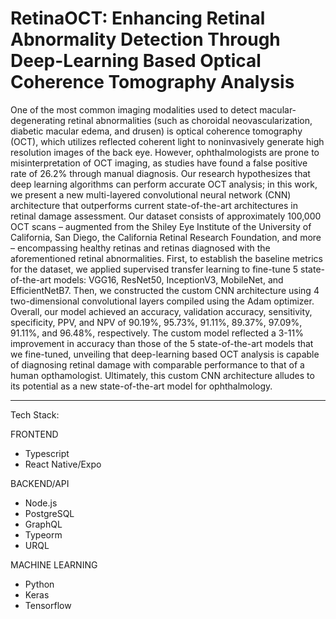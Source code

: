 # RetinaOCT: Enhancing Retinal Abnormality Detection Through Deep-Learning Based Optical Coherence Tomography Analysis

One of the most common imaging modalities used to detect macular-degenerating retinal abnormalities (such as choroidal neovascularization, diabetic macular edema, and drusen) is optical coherence tomography (OCT), which utilizes reflected coherent light to noninvasively generate high resolution images of the back eye. However, ophthalmologists are prone to misinterpretation of OCT imaging, as studies have found a false positive rate of 26.2% through manual diagnosis. Our research hypothesizes that deep learning algorithms can perform accurate OCT analysis; in this work, we present a new multi-layered convolutional neural network (CNN) architecture that outperforms current state-of-the-art architectures in retinal damage assessment. Our dataset consists of approximately 100,000 OCT scans – augmented from the Shiley Eye Institute of the University of California, San Diego, the California Retinal Research Foundation, and more – encompassing healthy retinas and retinas diagnosed with the aforementioned retinal abnormalities. First, to establish the baseline metrics for the dataset, we applied supervised transfer learning to fine-tune 5 state-of-the-art models: VGG16, ResNet50, InceptionV3, MobileNet, and EfficientNetB7. Then, we constructed the custom CNN architecture using 4 two-dimensional convolutional layers compiled using the Adam optimizer. Overall, our model achieved an accuracy, validation accuracy, sensitivity, specificity, PPV, and NPV of 90.19%, 95.73%, 91.11%, 89.37%, 97.09%, 91.11%, and 96.48%, respectively. The custom model reflected a 3-11% improvement in accuracy than those of the 5 state-of-the-art models that we fine-tuned, unveiling that deep-learning based OCT analysis is capable of diagnosing retinal damage with comparable performance to that of a human opthamologist. Ultimately, this custom CNN architecture alludes to its potential as a new state-of-the-art model for ophthalmology.


___


Tech Stack:

FRONTEND
- Typescript
- React Native/Expo

BACKEND/API
- Node.js
- PostgreSQL
- GraphQL
- Typeorm
- URQL

MACHINE LEARNING
- Python
- Keras
- Tensorflow
